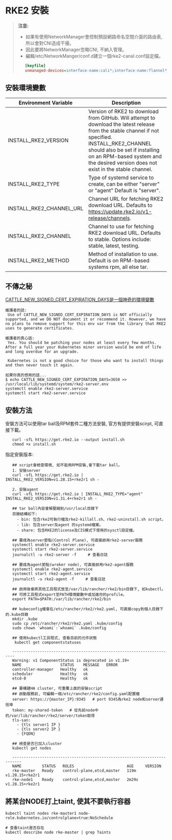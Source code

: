 # RKE2 安裝

> **注意:** 
> - 如果有使用NetworkManager會控制預設網路命名空間介面的路由表,所以會對CNI造成干擾。
> - 因此要將NetworkManager忽略CNI, 不納入管理。
> - 編輯/etc/NetworkManger/conf.d建立一個rke2-canal.conf設定檔。
>
> ```INI
>    [keyfile]
>    unmanaged-devices=interface-name:cali*;interface-name:flannel*
> ```

## 安裝環境變數
| Environment Variable    | Description |
| ------------------------| ----------- |
| INSTALL_RKE2_VERSION    | Version of RKE2 to download from GitHub. Will attempt to download the latest release from the stable channel if not specified. INSTALL_RKE2_CHANNEL should also be set if installing on an RPM-based system and the desired version does not exist in the stable channel.   |
| INSTALL_RKE2_TYPE       | Type of systemd service to create, can be either "server" or "agent" Default is "server".        |
| INSTALL_RKE2_CHANNEL_URL| Channel URL for fetching RKE2 download URL. Defaults to https://update.rke2.io/v1-release/channels.|
| INSTALL_RKE2_CHANNEL    | Channel to use for fetching RKE2 download URL. Defaults to stable. Options include: stable, latest, testing. |
| INSTALL_RKE2_METHOD     | Method of installation to use. Default is on RPM-based systems rpm, all else tar. |

## 不傳之秘

[CATTLE_NEW_SIGNED_CERT_EXPIRATION_DAYS是一個神奇的環境變數](https://github.com/rancher/rke2/discussions/6639)
```shell
維護者的話:
 Use of CATTLE_NEW_SIGNED_CERT_EXPIRATION_DAYS is NOT officially supported, and we DO NOT document it or recommend it. However, we have no plans to remove support for this env var from the library that RKE2 uses to generate certificates.

維護者的真心話:
 Yes. You should be patching your nodes at least every few months. After a full year your Kubernetes minor version would be end of life and long overdue for an upgrade.

 Kubernetes is not a good choice for those who want to install things and then never touch it again.

如果你真的想用的話...
$ echo CATTLE_NEW_SIGNED_CERT_EXPIRATION_DAYS=3650 >> /usr/local/lib/systemd/system/rke2-server.env
systemctl enable rke2-server.service
systemctl start rke2-server.service
```

## 安裝方法
安裝方法可以使用tar ball及RPM套件二種方法安裝, 官方有提供安裝scirpt, 可直接下載。
```shell
   curl -sfL https://get.rke2.io --output install.sh
   chmod +x install.sh
```
指定安裝版本:
```shell
   ## script會檢查環境, 如不能用RPM安裝,會下載tar ball。
   1. 安裝server
   curl -sfL https://get.rke2.io | INSTALL_RKE2_VERSION=v1.28.15+rke2r1 sh -

   2. 安裝agent
   curl -sfL https://get.rke2.io | INSTALL_RKE2_TYPE="agent" INSTALL_RKE2_VERSION=v1.31.4+rke2r1 sh -

   ## tar ball內容會解壓縮到/usr/local目錄下
   目錄結構如下:
     - bin: 包含rke2可執行檔及rke2-killall.sh、rke2-uninstall.sh script。
     - lib: 包含server及agent 的systemd檔案。
     - share: 包含RKE2的license及CIS模式下使用的sysctl設定檔。

   ## 要成為server節點(Control Plane), 可直接啟用rke2-server服務
   systemctl enable rke2-server.service
   systemctl start rke2-server.service
   journalctl -u rke2-server -f     # 查看日誌

   ## 要成為agent節點(wroker node), 可直接啟用rke2-agent服務
   systemctl enable rke2-agent.service
   systemctl start rke2-agent.service
   journalctl -u rke2-agent -f     # 查看日誌

   ## 啟用後會將其他工具程式放至/var/lib/rancher/rke2/bin目錄下, 如kubectl。
   ## 可將工具程式export至PATH環境變數中或加進你的profile。
   export PATH=$PATH:/var/lib/rancher/rke2/bin

   ## kubeconfig檔會在/etc/rancher/rke2/rke2.yaml, 可直接copy到個人目錄下的.kube目錄
   mkdir .kube
   sudo cp /etc/rancher/rke2/rke2.yaml .kube/config
   sudo chown `whoami`:`whoami` .kube/config

   ## 使用kubectl工具程式, 查看目前的元件狀態
    kubectl get componentstatuses

   -----------------------------------------------------------------------
   Warning: v1 ComponentStatus is deprecated in v1.19+
   NAME                 STATUS    MESSAGE   ERROR
   controller-manager   Healthy   ok
   scheduler            Healthy   ok
   etcd-0               Healthy   ok

   ## 要構建HA cluster, 可重覆上面的安裝script
   ## 啟動服務前, 可編輯一個/etc/rancher/rke2/config.yaml配置檔
   server: https://{master_IP}:9345   # port 9345為rke2 node和server通信埠
   token: my-shared-token   # 從先前node中的/var/lib/rancher/rke2/server/token取得
   tls-san:
     - {tls server1 IP }
     - {tls server2 IP }
     - {FQDN}

   ## 檢查是否已加入cluster
   kubectl get nodes

   --------------------------------------------------------------------------
   NAME         STATUS   ROLES                       AGE     VERSION
   rke-master   Ready    control-plane,etcd,master   119m    v1.28.15+rke2r1
   rke-node1    Ready    control-plane,etcd,master   2m29s   v1.28.15+rke2r1
```
## 將某台NODE打上taint, 使其不要執行容器
```shell
kubectl taint nodes rke-master1 node-role.kubernetes.io/controlplane=true:NoSchedule

# 查看taint是否存在
kubectl describe node rke-master | grep Taints
```